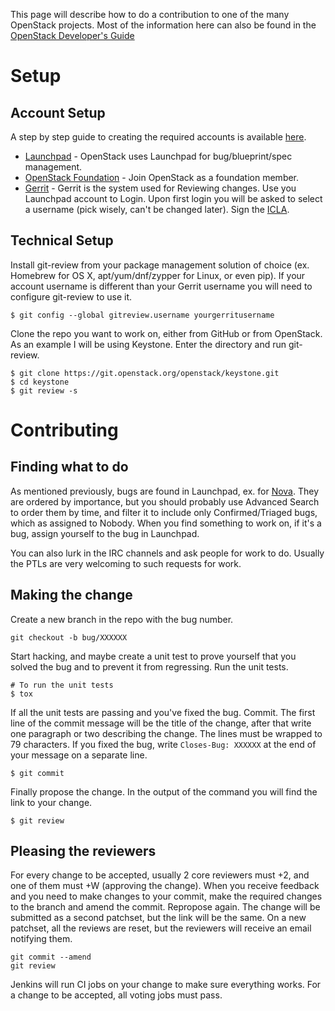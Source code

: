 This page will describe how to do a contribution to one of the many OpenStack projects. Most of the information here can also be found in the [OpenStack Developer's Guide](http://docs.openstack.org/infra/manual/developers.html)

# Setup
## Account Setup
A step by step guide to creating the required accounts is available [here](http://docs.openstack.org/infra/manual/developers.html#account-setup).

* [Launchpad](https://launchpad.net/) - OpenStack uses Launchpad for bug/blueprint/spec management.
* [OpenStack Foundation](https://www.openstack.org/join/) - Join OpenStack as a foundation member.
* [Gerrit](https://review.openstack.org/#/q/status:open) - Gerrit is the system used for Reviewing changes. Use you Launchpad account to Login. Upon first login you will be asked to select a username (pick wisely, can't be changed later). Sign the [ICLA](https://review.openstack.org/#/settings/agreements).

## Technical Setup
Install git-review from your package management solution of choice (ex. Homebrew for OS X, apt/yum/dnf/zypper for Linux, or even pip). If your account username is different than your Gerrit username you will need to configure git-review to use it. 
```
$ git config --global gitreview.username yourgerritusername
```

Clone the repo you want to work on, either from GitHub or from OpenStack. As an example I will be using Keystone. Enter the directory and run git-review. 

```
$ git clone https://git.openstack.org/openstack/keystone.git
$ cd keystone
$ git review -s
```

# Contributing
## Finding what to do
As mentioned previously, bugs are found in Launchpad, ex. for [Nova](https://bugs.launchpad.net/nova). They are ordered by importance, but you should probably use Advanced Search to order them by time, and filter it to include only Confirmed/Triaged bugs, which as assigned to Nobody. When you find something to work on, if it's a bug, assign yourself to the bug in Launchpad. 

You can also lurk in the IRC channels and ask people for work to do. Usually the PTLs are very welcoming to such requests for work.

## Making the change
Create a new branch in the repo with the bug number.
```
git checkout -b bug/XXXXXX
```
Start hacking, and maybe create a unit test to prove yourself that you solved the bug and to prevent it from regressing. Run the unit tests.
```
# To run the unit tests
$ tox
```
If all the unit tests are passing and you've fixed the bug. Commit.
The first line of the commit message will be the title of the change, after that write one paragraph or two describing the change. The lines must be wrapped to 79 characters. 
If you fixed the bug, write `Closes-Bug: XXXXXX` at the end of your message on a separate line.

```
$ git commit
```

Finally propose the change. In the output of the command you will find the link to your change.
```
$ git review
```

## Pleasing the reviewers
For every change to be accepted, usually 2 core reviewers must +2, and one of them must +W (approving the change).
When you receive feedback and you need to make changes to your commit, make the required changes to the branch and amend the commit. Repropose again. The change will be submitted as a second patchset, but the link will be the same. On a new patchset, all the reviews are reset, but the reviewers will receive an email notifying them. 
```
git commit --amend
git review
```

Jenkins will run CI jobs on your change to make sure everything works. For a change to be accepted, all voting jobs must pass.